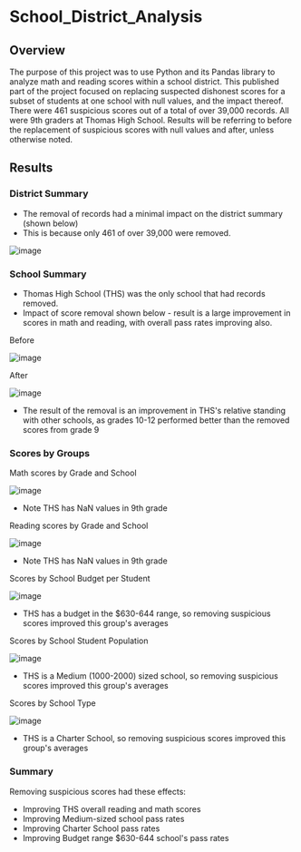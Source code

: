 # School_District_Analysis

## Overview
The purpose of this project was to use Python and its Pandas library to analyze math and reading scores within a school district. This published part of the project focused on replacing suspected dishonest scores for a subset of students at one school with null values, and the impact thereof.  There were 461 suspicious scores out of a total of over 39,000 records. All were 9th graders at Thomas High School. Results will be referring to before the replacement of suspicious scores with null values and after, unless otherwise noted.

## Results

### District Summary
* The removal of records had a minimal impact on the district summary (shown below)
* This is because only 461 of over 39,000 were removed.

![image](https://user-images.githubusercontent.com/93338132/150718198-b6b5d88a-e946-4466-89ee-d059f9edc37e.png)




### School Summary
* Thomas High School (THS) was the only school that had records removed.
* Impact of score removal shown below - result is a large improvement in scores in math and reading, with overall pass rates improving also.

Before

![image](https://user-images.githubusercontent.com/93338132/150718376-62d8a14b-f8ac-4615-a2d3-1f4daf339839.png)

After

![image](https://user-images.githubusercontent.com/93338132/150718484-3206495c-7b22-4c65-b7dd-ec84f3ccc91a.png)

* The result of the removal is an improvement in THS's relative standing with other schools, as grades 10-12 performed better than the removed scores from grade 9

### Scores by Groups

Math scores by Grade and School

![image](https://user-images.githubusercontent.com/93338132/150718958-4c196cea-0fd7-481b-80d5-d44703171141.png)

* Note THS has NaN values in 9th grade

Reading scores by Grade and School

![image](https://user-images.githubusercontent.com/93338132/150718987-3fb34d22-5c96-41f3-868d-1cca1718b2de.png)

* Note THS has NaN values in 9th grade

Scores by School Budget per Student

![image](https://user-images.githubusercontent.com/93338132/150719030-6f42a119-1bc7-43fd-8d15-6e6f66eea921.png)

* THS has a budget in the $630-644 range, so removing suspicious scores improved this group's averages

Scores by School Student Population

![image](https://user-images.githubusercontent.com/93338132/150719071-dacdd947-310a-49a9-b58b-26afb9c215f0.png)

* THS is a Medium (1000-2000) sized school, so removing suspicious scores improved this group's averages

Scores by School Type

![image](https://user-images.githubusercontent.com/93338132/150719635-b1557883-3729-47c6-a4a1-29fe7d9fe09b.png)

* THS is a Charter School, so removing suspicious scores improved this group's averages

### Summary
Removing suspicious scores had these effects:
* Improving THS overall reading and math scores
* Improving Medium-sized school pass rates
* Improving Charter School pass rates
* Improving Budget range $630-644 school's pass rates
